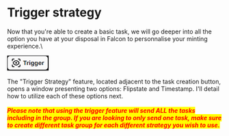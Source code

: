 # Trigger strategy

Now that you're able to create a basic task, we will go deeper into all the option you have at your disposal in Falcon to personnalise your minting experience.\


![](<../.gitbook/assets/image (1) (1).png>)

The "Trigger Strategy" feature, located adjacent to the task creation button, opens a window presenting two options: Flipstate and Timestamp. I'll detail how to utilize each of these options next. \
\
_<mark style="color:red;">**Please note that using the trigger feature will send ALL the tasks including in the group. If you are looking to only send one task, make sure to create different task group for each different strategy you wish to use.**</mark>_
